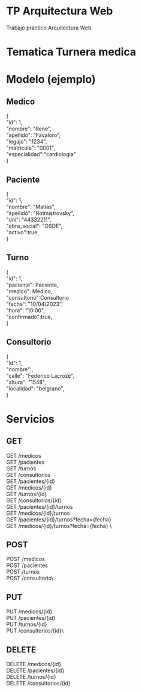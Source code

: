 # TP Arquitectura Web
Trabajo practico Arquitectura Web

# Tematica Turnera medica

# Modelo (ejemplo)
## Medico 
  {\
    "id": 1,\
    "nombre": "Rene",\
    "apellido": "Favaloro",\
    "legajo": "1234",\
    "matricula": "0001",\
    "especialidad":"cardiologia"\
  }
## Paciente 
  {\
    "id": 1,\
    "nombre": "Matias",\
    "apellido": "Rotmistrovsky",\
    "dni": "44332211",\
    "obra_social": "OSDE",\
    "activo":true,\
  }
## Turno 
  {\
    "id": 1,\
    "paciente": Paciente,\
    "medico": Medico,\
    "consultorio":Consultorio\
    "fecha": "10/04/2023",\
    "hora": "10:00",\
    "confirmado":true,\
  }

## Consultorio

  {\
    "id": 1,\
    "nombre":,\
    "calle": "Federico Lacroze",\
    "altura": "1548",\
    "localidad": "belgrano",\
  }

# Servicios

## GET
GET /medicos \
GET /pacientes \
GET /turnos \
GET /consultorios \
GET /pacientes/{id} \
GET /medicos/{id} \
GET /turnos/{id} \
GET /consultorios/{id} \
GET /pacientes/{id}/turnos \
GET /medicos/{id}/turnos \
GET /pacientes/{id}/turnos?fecha={fecha} \
GET /medicos/{id}/turnos?fecha={fecha} \

## POST
POST /medicos\
POST /pacientes\
POST /turnos\
POST /consultorio\

## PUT
PUT /medicos/{id}\
PUT /pacientes/{id}\
PUT /turnos/{id}\
PUT /consultorios/{id}\

## DELETE
DELETE /medicos/{id}\
DELETE /pacientes/{id}\
DELETE /turnos/{id}\
DELETE /consultorios/{id}
